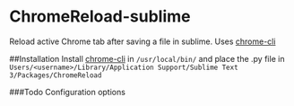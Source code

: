 ChromeReload-sublime
====================

Reload active Chrome tab after saving a file in sublime. Uses [chrome-cli](https://github.com/prasmussen/chrome-cli)

##Installation
Install [chrome-cli](https://github.com/prasmussen/chrome-cli) in `/usr/local/bin/` and place the .py file in `Users/<username>/Library/Application Support/Sublime Text 3/Packages/ChromeReload`

###Todo
Configuration options

